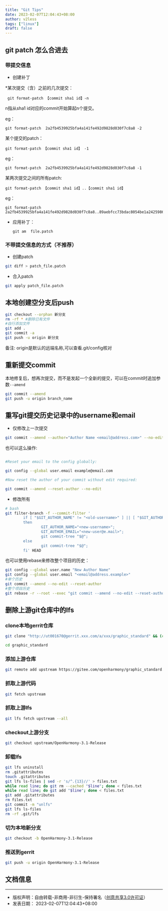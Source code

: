 ```yaml
---
title: "Git Tips"
date: 2023-02-07T12:04:43+08:00
author: v2less
tags: ["linux"]
draft: false
---
```


## git patch 怎么合进去

### 带提交信息

- 创建补丁

*某次提交（含）之前的几次提交：

     git format-patch 【commit sha1 id】-n

n指从sha1 id对应的commit开始算起n个提交。

eg：

    git format-patch  2a2fb4539925bfa4a141fe492d9828d030f7c8a8 -2

某个提交的patch：

    git format-patch 【commit sha1 id】 -1

eg：

    git format-patch  2a2fb4539925bfa4a141fe492d9828d030f7c8a8 -1

某两次提交之间的所有patch:

    git format-patch 【commit sha1 id】..【commit sha1 id】 

eg：

    git format-patch  2a2fb4539925bfa4a141fe492d9828d030f7c8a8..89aebfcc73bdac8054be1a242598610d8ed5f3c8



- 应用补丁： 

      git am  file.patch

### 不带提交信息的方式（不推荐）

- 创建patch

```bash
git diff > patch_file.patch
```

- 合入patch

```bash
git apply patch_file.patch 
```

## 本地创建空分支后push

```bash
git checkout --orphan 新分支
rm -rf * #删除已有文件
#自行添加文件
git add .
git commit -a
git push -u origin 新分支
```

备注:
origin是默认的远端名称,可以查看.git/config核对

## 重新提交commit

本地修复后，想再次提交，而不是发起一个全新的提交，可以在commit时追加参数`--amend`

```bash
git commit --amend
git push -u origin branch_name
```

## 重写git提交历史记录中的username和email

- 仅修改上一次提交

```bash
git commit --amend --author="Author Name <email@address.com>" --no-edit
```
也可以这么操作:
```bash

#Reset your email to the config globally:

git config --global user.email example@email.com

#Now reset the author of your commit without edit required:

git commit --amend --reset-author --no-edit
```
- 修改所有

```bash
# bash
git filter-branch -f --commit-filter '
        if [ "$GIT_AUTHOR_NAME" != "<old-username>" ] || [ "$GIT_AUTHOR_EMAIL" != "<old-user@e.mail>" ];
        then
                GIT_AUTHOR_NAME="<new-username>";
                GIT_AUTHOR_EMAIL="<new-user@e.mail>";
                git commit-tree "$@";
        else
                git commit-tree "$@";
        fi' HEAD
```
也可以使用rebase来修改整个项目的历史：
```bash
git config --global user.name "New Author Name"
git config --global user.email "<email@address.example>"
#单个历史
git commit --amend --no-edit --reset-author
#整个项目历史
git rebase -r --root --exec "git commit --amend --no-edit --reset-author"
```

## 删除上游git仓库中的lfs

### clone本地gerrit仓库
```bash
git clone "http://ut001670@gerrit.xxx.com/a/xxx/graphic_standard" && (cd "graphic_standard" && mkdir -p .git/hooks && curl -Lo `git rev-parse --git-dir`/hooks/commit-msg http://ut001670@gerrit.xxx.com/tools/hooks/commit-msg; chmod +x `git rev-parse --git-dir`/hooks/commit-msg)

cd graphic_standard
```
### 添加上游仓库 
```bash
git remote add upstream https://gitee.com/openharmony/graphic_standard.git
```

### 抓取上游代码
```bash
git fetch upstream
```

### 抓取上游lfs
```bash
git lfs fetch upstream --all
```

### checkout上游分支

```bash
git checkout upstream/OpenHarmony-3.1-Release
```

### 卸载lfs

```bash
git lfs uninstall
rm .gitattributes
touch .gitattributes
git lfs ls-files | sed -r 's/^.{13}//' > files.txt
while read line; do git rm --cached "$line"; done < files.txt
while read line; do git add "$line"; done < files.txt
git add .gitattributes
rm files.txt
git commit -m "unlfs"
git lfs ls-files
rm -rf .git/lfs
```
### 切为本地新分支
```bash
git checkout -b OpenHarmony-3.1-Release
```
### 推送到gerrit
```bash
git push -u origin OpenHarmony-3.1-Release
```



## 文档信息

---
- 版权声明：自由转载-非商用-非衍生-保持署名（[创意共享3.0许可证](https://creativecommons.org/licenses/by-nc-nd/3.0/deed.zh)）
- 发表日期： 2023-02-07T12:04:43+08:00
